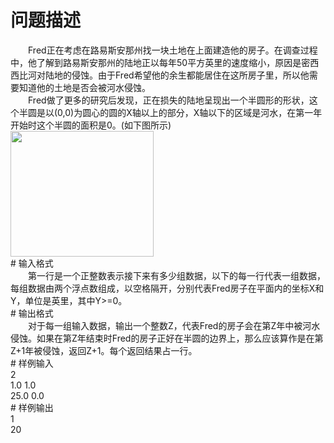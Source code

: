 <div id="pcont1" style="margin-top:20px; display:block;">

# 问题描述

<div class="pdcont">　　Fred正在考虑在路易斯安那州找一块土地在上面建造他的房子。在调查过程中，他了解到路易斯安那州的陆地正以每年50平方英里的速度缩小，原因是密西西比河对陆地的侵蚀。由于Fred希望他的余生都能居住在这所房子里，所以他需要知道他的土地是否会被河水侵蚀。<br/>
　　Fred做了更多的研究后发现，正在损失的陆地呈现出一个半圆形的形状，这个半圆是以(0,0)为圆心的圆的X轴以上的部分，X轴以下的区域是河水，在第一年开始时这个半圆的面积是0。(如下图所示)<br/>
<img width="229" height="201" src="source/tsinsen/A1016/img/aHR0cDovL3d3dy50c2luc2VuLmNvbS9SZXF1aXJlRmlsZS5kbz9maWQ9dDVHaGVlTjU=.do"/></div>
# 输入格式

<div class="pdcont">　　第一行是一个正整数表示接下来有多少组数据，以下的每一行代表一组数据，每组数据由两个浮点数组成，以空格隔开，分别代表Fred房子在平面内的坐标X和Y，单位是英里，其中Y&gt;=0。</div>
# 输出格式

<div class="pdcont">　　对于每一组输入数据，输出一个整数Z，代表Fred的房子会在第Z年中被河水侵蚀。如果在第Z年结束时Fred的房子正好在半圆的边界上，那么应该算作是在第Z+1年被侵蚀，返回Z+1。每个返回结果占一行。</div>
# 样例输入

<div class="pddata">2<br/>
1.0 1.0<br/>
25.0 0.0</div>
# 样例输出

<div class="pddata">1<br/>
20</div>

</div>